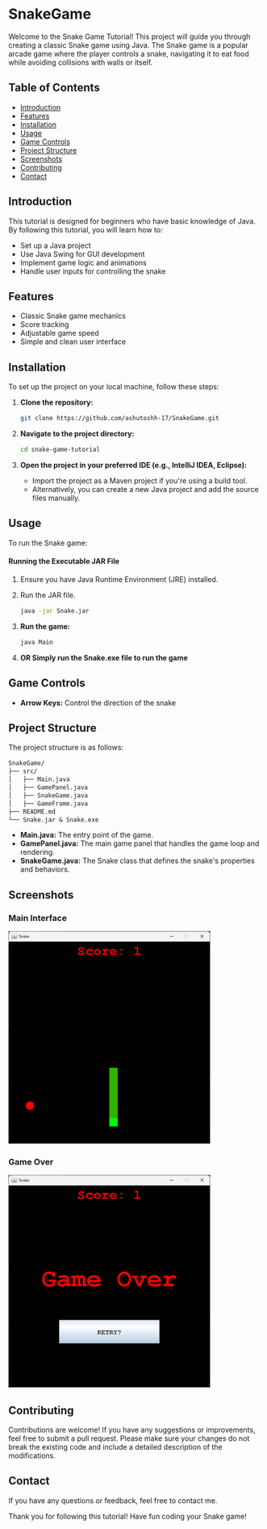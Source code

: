# SnakeGame

Welcome to the Snake Game Tutorial! This project will guide you through creating a classic Snake game using Java. The Snake game is a popular arcade game where the player controls a snake, navigating it to eat food while avoiding collisions with walls or itself.

## Table of Contents

- [Introduction](#introduction)
- [Features](#features)
- [Installation](#installation)
- [Usage](#usage)
- [Game Controls](#game-controls)
- [Project Structure](#project-structure)
- [Screenshots](#screenshots)
- [Contributing](#contributing)
- [Contact](#contact)

## Introduction

This tutorial is designed for beginners who have basic knowledge of Java. By following this tutorial, you will learn how to:

- Set up a Java project
- Use Java Swing for GUI development
- Implement game logic and animations
- Handle user inputs for controlling the snake

## Features

- Classic Snake game mechanics
- Score tracking
- Adjustable game speed
- Simple and clean user interface

## Installation

To set up the project on your local machine, follow these steps:

1. **Clone the repository:**

    ```bash
    git clone https://github.com/ashutoshh-17/SnakeGame.git
    ```

2. **Navigate to the project directory:**

    ```bash
    cd snake-game-tutorial
    ```

3. **Open the project in your preferred IDE (e.g., IntelliJ IDEA, Eclipse):**

    - Import the project as a Maven project if you're using a build tool.
    - Alternatively, you can create a new Java project and add the source files manually.

## Usage

To run the Snake game:

#### Running the Executable JAR File

1. Ensure you have Java Runtime Environment (JRE) installed.
2. Run the JAR file.
   ```sh
   java -jar Snake.jar
   ```   

2. **Run the game:**

    ```bash
    java Main
    ```
    
3. **OR Simply run the Snake.exe file to run the game**    

## Game Controls

- **Arrow Keys:** Control the direction of the snake

## Project Structure

The project structure is as follows:

```
SnakeGame/
├── src/
│   ├── Main.java
│   ├── GamePanel.java
│   ├── SnakeGame.java
│   ├── GameFrame.java
├── README.md
└── Snake.jar & Snake.exe
```

- **Main.java:** The entry point of the game.
- **GamePanel.java:** The main game panel that handles the game loop and rendering.
- **SnakeGame.java:** The Snake class that defines the snake's properties and behaviors.

## Screenshots

### Main Interface

<img src="screenshots/main-interface.png" alt="Game Start" width="400">

### Game Over

<img src="screenshots/game-over.png" alt="Game Over" width="400">

## Contributing

Contributions are welcome! If you have any suggestions or improvements, feel free to submit a pull request. Please make sure your changes do not break the existing code and include a detailed description of the modifications.

## Contact

If you have any questions or feedback, feel free to contact me.

Thank you for following this tutorial! Have fun coding your Snake game!

